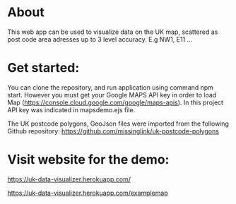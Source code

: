 # About

This web app can be used to visualize data on the UK map, scattered as post code area adresses up to 3 level accuracy.
E.g NW1, E11 ... 


# Get started: 
You can clone the repository, and run application using command npm start. However you must get your Google MAPS API key in order to load Map (https://console.cloud.google.com/google/maps-apis). In this project API key was indicated in mapsdemo.ejs file. 


The UK postcode polygons, GeoJson files were imported from the following Github repository: https://github.com/missinglink/uk-postcode-polygons


# Visit website for the demo: 
https://uk-data-visualizer.herokuapp.com/ 

https://uk-data-visualizer.herokuapp.com/examplemap

